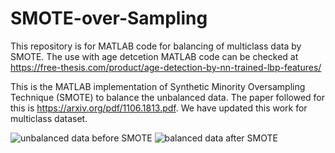 # SMOTE-over-Sampling
This repository is for MATLAB code for balancing of multiclass data by SMOTE. The use with age detcetion MATLAB code can be checked at https://free-thesis.com/product/age-detection-by-nn-trained-lbp-features/

This is the MATLAB implementation of Synthetic Minority Oversampling Technique (SMOTE) to balance the unbalanced data. The paper followed for this is https://arxiv.org/pdf/1106.1813.pdf. We have updated this work for multiclass dataset. 

![unbalanced data before SMOTE](https://github.com/earthat/SMOTE-over-Sampling/blob/master/opimage/unbalanced%20data%20distribution-free-thesis.bmp)
![balanced data after SMOTE](https://github.com/earthat/SMOTE-over-Sampling/blob/master/opimage/balanced%20data%20distribution-free-thesis.bmp)
